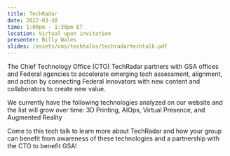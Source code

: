 ```yaml
---
title: TechRadar
date: 2022-03-30
time: 1:00pm - 1:30pm ET
location: Virtual upon invitation
presenter: Billy Wales
slides: /assets/cms/techtalks/techradartechtalk.pdf
---
```

The Chief Technology Office (CTO) TechRadar partners with GSA offices and Federal agencies to accelerate emerging tech assessment, alignment, and action by connecting Federal innovators with new content and collaborators to create new value.

We currently have the following technologies analyzed on our website and the list will grow over time: 3D Printing, AIOps, Virtual Presence, and Augmented Reality

Come to this tech talk to learn more about TechRadar and how your group can benefit from awareness of these technologies and a partnership with the CTO to benefit GSA!